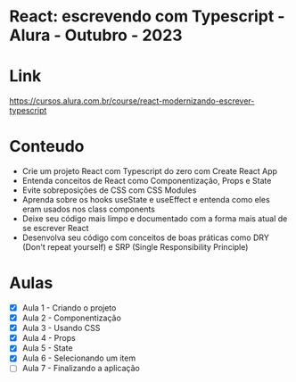 # React: escrevendo com Typescript - Alura - Outubro - 2023

# Link
https://cursos.alura.com.br/course/react-modernizando-escrever-typescript

# Conteudo
- Crie um projeto React com Typescript do zero com Create React App
- Entenda conceitos de React como Componentização, Props e State
- Evite sobreposições de CSS com CSS Modules
- Aprenda sobre os hooks useState e useEffect e entenda como eles eram usados nos class components
- Deixe seu código mais limpo e documentado com a forma mais atual de se escrever React
- Desenvolva seu código com conceitos de boas práticas como DRY (Don't repeat yourself) e SRP (Single Responsibility Principle)

# Aulas 

- [X] Aula 1 - Criando o projeto 
- [X] Aula 2 - Componentização
- [X] Aula 3 - Usando CSS
- [X] Aula 4 - Props
- [X] Aula 5 - State
- [X] Aula 6 - Selecionando um item
- [ ] Aula 7 - Finalizando a aplicação
